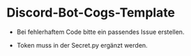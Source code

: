 # Discord-Bot-Cogs-Template

- Bei fehlerhaftem Code bitte ein passendes Issue erstellen.


- Token muss in der Secret.py ergänzt werden.
